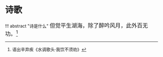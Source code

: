 # 诗歌

!!! abstract "诗是什么"
    <font size = 4>但觉平生湖海，除了醉吟风月，此外百无功。[^1]</font>


[^1]: 语出辛弃疾《水调歌头·我饮不须劝》